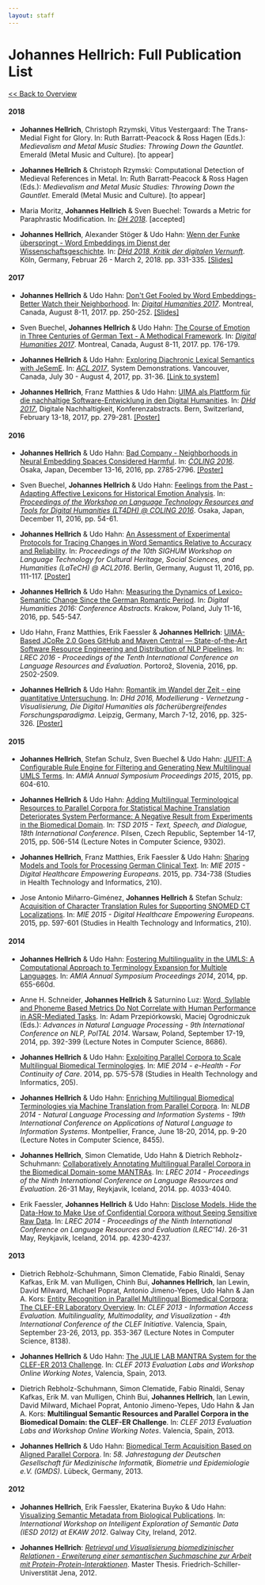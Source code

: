 ```yaml
---
layout: staff
---
```


# Johannes Hellrich: Full Publication List

[<< Back to Overview](https://julielab.github.io/web/staff/Hellrich/Johannes+Hellrich.html)

#### 2018

* **Johannes Hellrich**, Christoph Rzymski, Vitus Vestergaard: The Trans-Medial Fight for Glory. In: Ruth Barratt-Peacock & Ross Hagen (Eds.): *Medievalism and Metal Music Studies: Throwing Down the Gauntlet*. Emerald (Metal Music and Culture). [to appear]

* **Johannes Hellrich** & Christoph Rzymski: Computational Detection of Medieval References in Metal. In: Ruth Barratt-Peacock & Ross Hagen (Eds.): *Medievalism and Metal Music Studies: Throwing Down the Gauntlet*. Emerald (Metal Music and Culture). [to appear]

* Maria Moritz, **Johannes Hellrich** & Sven Buechel: Towards a Metric for Paraphrastic Modification. In: [*DH 2018*](https://dh2018.adho.org/en/). [accepted]

* **Johannes Hellrich**, Alexander Stöger & Udo Hahn: [Wenn der Funke überspringt - Word Embeddings im Dienst der Wissenschaftsgeschichte](http://dhd2018.uni-koeln.de/wp-content/uploads/boa-DHd2018-web-ISBN.pdf). In: [*DHd 2018, Kritik der digitalen Vernunft*](https://dh2018.adho.org/en/). Köln, Germany, Februar 26 - March 2, 2018. pp. 331-335. [[Slides]](http://www.julielab.de/coling_multimedia/de/downloads/Papers/dhd2018slides.pdf)

#### 2017

* **Johannes Hellrich** & Udo Hahn: [Don\'t Get Fooled by Word Embeddings-Better Watch their Neighborhood](https://dh2017.adho.org/abstracts/487/487.pdf). In: [*Digital Humanities 2017*](https://dh2017.adho.org/). Montreal, Canada, August 8-11, 2017. pp. 250-252. [[Slides]](http://www.julielab.de/coling_multimedia/de/downloads/Papers/hellrich_dh_2017_slides.pdf)

* Sven Buechel, **Johannes Hellrich** & Udo Hahn: [The Course of Emotion in Three Centuries of German Text - A Methodical Framework](https://dh2017.adho.org/abstracts/491/491.pdf). In: [*Digital Humanities 2017*](https://dh2017.adho.org/). Montreal, Canada, August 8-11, 2017. pp. 176-179.

* **Johannes Hellrich** & Udo Hahn: [Exploring Diachronic Lexical Semantics with JeSemE](http://aclweb.org/anthology/P/P17/P17-4006.pdf). In: [*ACL 2017*](http://acl2017.org/), System Demonstrations. Vancouver, Canada, July 30 - August 4, 2017, pp. 31-36. [[Link to system]](http://jeseme.org/)

* **Johannes Hellrich**, Franz Matthies & Udo Hahn: [UIMA als Plattform für die nachhaltige Software-Entwicklung in den Digital Humanities](http://www.dhd2017.ch/wp-content/uploads/2017/02/Abstractband_ergaenzt.pdf). In: [*DHd 2017*](http://www.dhd2017.ch/), Digitale Nachhaltigkeit, Konferenzabstracts. Bern, Switzerland, February 13-18, 2017, pp. 279-281. [[Poster]](http://www.julielab.de/coling_multimedia/de/downloads/Papers/dhd2017_poster_hellrich.pdf)

#### 2016

* **Johannes Hellrich** & Udo Hahn: [Bad Company - Neighborhoods in Neural Embedding Spaces Considered Harmful](http://aclweb.org/anthology/C16-1262). In: [*COLING 2016*](http://coling2016.anlp.jp/). Osaka, Japan, December 13-16, 2016, pp. 2785-2796. [[Poster]](http://www.julielab.de/coling_multimedia/de/downloads/Papers/hellrich_coling2016.pdf)

* Sven Buechel, **Johannes Hellrich** & Udo Hahn: [Feelings from the Past - Adapting Affective Lexicons for Historical Emotion Analysis](https://aclweb.org/anthology/W/W16/W16-4008.pdf). In: [*Proceedings of the Workshop on Language Technology Resources and Tools for Digital Humanities (LT4DH) @ COLING 2016*](https://www.clarin-d.net/en/current-issues/lt4dh). Osaka, Japan, December 11, 2016, pp. 54-61.

* **Johannes Hellrich** & Udo Hahn: [An Assessment of Experimental Protocols for Tracing Changes in Word Semantics Relative to Accuracy and Reliability](http://aclweb.org/anthology/W/W16/W16-2114.pdf). In: *Proceedings of the 10th SIGHUM Workshop on Language Technology for Cultural Heritage, Social Sciences, and Humanities (LaTeCH) @ ACL2016*. Berlin, Germany, August 11, 2016, pp. 111-117. [[Poster]](http://www.julielab.de/coling_multimedia/de/downloads/Papers/LaTeCH2016_poster_hellrich.pdf)

* **Johannes Hellrich** & Udo Hahn: [Measuring the Dynamics of Lexico-Semantic Change Since the German Romantic Period](http://dh2016.adho.org/abstracts/144). In: *Digital Humanities 2016: Conference Abstracts*. Krakow, Poland, July 11-16, 2016, pp. 545-547.

* Udo Hahn, Franz Matthies, Erik Faessler & **Johannes Hellrich**: [UIMA-Based JCoRe 2.0 Goes GitHub and Maven Central ― State-of-the-Art Software Resource Engineering and Distribution of NLP Pipelines](http://www.lrec-conf.org/proceedings/lrec2016/pdf/774_Paper.pdf). In: *LREC 2016 - Proceedings of the Tenth International Conference on Language Resources and Evaluation*. Portorož, Slovenia, 2016, pp. 2502-2509.

* **Johannes Hellrich** & Udo Hahn: [Romantik im Wandel der Zeit - eine quantitative Untersuchung](http://dhd2016.de/boa-large.pdf). In: *DHd 2016, Modellierung - Vernetzung - Visualisierung, Die Digital Humanities als fächerübergreifendes Forschungsparadigma*. Leipzig, Germany, March 7-12, 2016, pp. 325-326. [[Poster]](http://www.julielab.de/coling_multimedia/de/downloads/Papers/dhd2016_poster_hellrich.pdf)

#### 2015

* **Johannes Hellrich**, Stefan Schulz, Sven Buechel & Udo Hahn: [JUFIT: A Configurable Rule Engine for Filtering and Generating New Multilingual UMLS Terms](http://www.ncbi.nlm.nih.gov/pmc/articles/PMC4765630/). In: *AMIA Annual Symposium Proceedings 2015*, 2015, pp. 604-610.

* **Johannes Hellrich** & Udo Hahn: [Adding Multilingual Terminological Resources to Parallel Corpora for Statistical Machine Translation Deteriorates System Performance: A Negative Result from Experiments in the Biomedical Domain](http://link.springer.com/chapter/10.1007%2F978-3-319-24033-6_57). In: *TSD 2015 - Text, Speech, and Dialogue, 18th International Conference*. Pilsen, Czech Republic, September 14-17, 2015, pp. 506-514 (Lecture Notes in Computer Science, 9302).

* **Johannes Hellrich**, Franz Matthies, Erik Faessler & Udo Hahn: [Sharing Models and Tools for Processing German Clinical Text](http://ebooks.iospress.nl/volumearticle/39444). In: *MIE 2015 - Digital Healthcare Empowering Europeans*. 2015, pp. 734-738 (Studies in Health Technology and Informatics, 210).

* Jose Antonio Miñarro-Giménez, **Johannes Hellrich** & Stefan Schulz: [Acquisition of Character Translation Rules for Supporting SNOMED CT Localizations](http://ebooks.iospress.nl/volumearticle/39412). In: *MIE 2015 - Digital Healthcare Empowering Europeans*. 2015, pp. 597-601 (Studies in Health Technology and Informatics, 210).

#### 2014

* **Johannes Hellrich** & Udo Hahn: [Fostering Multilinguality in the UMLS: A Computational Approach to Terminology Expansion for Multiple Languages](http://www.ncbi.nlm.nih.gov/pmc/articles/PMC4419887/). In: *AMIA Annual Symposium Proceedings 2014*, 2014, pp. 655-660d.

* Anne H. Schneider, **Johannes Hellrich** & Saturnino Luz: [Word, Syllable and Phoneme Based Metrics Do Not Correlate with Human Performance in ASR-Mediated Tasks](http://link.springer.com/chapter/10.1007/978-3-319-10888-9_39). In: Adam Przepiórkowski, Maciej Ogrodniczuk (Eds.): *Advances in Natural Language Processing - 9th International Conference on NLP, PolTAL 2014*. Warsaw, Poland, September 17-19, 2014, pp. 392-399 (Lecture Notes in Computer Science, 8686).

* **Johannes Hellrich** & Udo Hahn: [Exploiting Parallel Corpora to Scale Multilingual Biomedical Terminologies](http://ebooks.iospress.nl/volumearticle/37553). In: *MIE 2014 - e-Health - For Continuity of Care*. 2014, pp. 575-578 (Studies in Health Technology and Informatics, 205).

* **Johannes Hellrich** & Udo Hahn: [Enriching Multilingual Biomedical Terminologies via Machine Translation from Parallel Corpora](http://link.springer.com/chapter/10.1007/978-3-319-07983-7_2). In: *NLDB 2014 - Natural Language Processing and Information Systems - 19th International Conference on Applications of Natural Language to Information Systems*. Montpellier, France, June 18-20, 2014, pp. 9-20 (Lecture Notes in Computer Science, 8455).

* **Johannes Hellrich**, Simon Clematide, Udo Hahn & Dietrich Rebholz-Schuhmann: [Collaboratively Annotating Multilingual Parallel Corpora in the Biomedical Domain-some MANTRAs](http://www.lrec-conf.org/proceedings/lrec2014/pdf/1064_Paper.pdf). In: *LREC 2014 - Proceedings of the Ninth International Conference on Language Resources and Evaluation*. 26-31 May, Reykjavik, Iceland, 2014. pp. 4033-4040.

* Erik Faessler, **Johannes Hellrich** & Udo Hahn: [Disclose Models, Hide the Data-How to Make Use of Confidential Corpora without Seeing Sensitive Raw Data](http://www.lrec-conf.org/proceedings/lrec2014/pdf/936_Paper.pdf). In: *LREC 2014 - Proceedings of the Ninth International Conference on Language Resources and Evaluation (LREC\'14)*. 26-31 May, Reykjavik, Iceland, 2014. pp. 4230-4237.

#### 2013

* Dietrich Rebholz-Schuhmann, Simon Clematide, Fabio Rinaldi, Senay Kafkas, Erik M. van Mulligen, Chinh Bui, **Johannes Hellrich**, Ian Lewin, David Milward, Michael Poprat, Antonio Jimeno-Yepes, Udo Hahn & Jan A. Kors: [Entity Recognition in Parallel Multilingual Biomedical Corpora: The CLEF-ER Laboratory Overview](http://link.springer.com/chapter/10.1007/978-3-642-40802-1_32). In: *CLEF 2013 - Information Access Evaluation. Multilinguality, Multimodality, and Visualization - 4th International Conference of the CLEF Initiative*. Valencia, Spain, September 23-26, 2013, pp. 353-367 (Lecture Notes in Computer Science, 8138).

* **Johannes Hellrich** & Udo Hahn: [The JULIE LAB MANTRA System for the CLEF-ER 2013 Challenge](http://www.julielab.de/coling_multimedia/de/downloads/Papers/hellrich_clefer_2013.pdf). In: *CLEF 2013 Evaluation Labs and Workshop Online Working Notes*, Valencia, Spain, 2013.

* Dietrich Rebholz-Schuhmann, Simon Clematide, Fabio Rinaldi, Senay Kafkas, Erik M. van Mulligen, Chinh Bui, **Johannes Hellrich**, Ian Lewin, David Milward, Michael Poprat, Antonio Jimeno-Yepes, Udo Hahn & Jan A. Kors: __Multilingual Semantic Resources and Parallel Corpora in the Biomedical Domain: the CLEF-ER Challenge__. In: *CLEF 2013 Evaluation Labs and Workshop Online Working Notes*. Valencia, Spain, 2013.

* **Johannes Hellrich** & Udo Hahn: [Biomedical Term Acquisition Based on Aligned Parallel Corpora](http://www.egms.de/static/en/meetings/gmds2013/13gmds098.shtml). In: *58. Jahrestagung der Deutschen Gesellschaft für Medizinische Informatik, Biometrie und Epidemiologie e.V. (GMDS)*. Lübeck, Germany, 2013.

#### 2012

* **Johannes Hellrich**, Erik Faessler, Ekaterina Buyko & Udo Hahn: [Visualizing Semantic Metadata from Biological Publications](http://imash.leeds.ac.uk/event/pdf/Hellrich_4.pdf). In: *International Workshop on Intelligent Exploration of Semantic Data (IESD 2012) at EKAW 2012*. Galway City, Ireland, 2012.

* **Johannes Hellrich**: [*Retrieval und Visualisierung biomedizinischer Relationen - Erweiterung einer semantischen Suchmaschine zur Arbeit mit Protein-Protein-Interaktionen*](http://www.julielab.de/coling_multimedia/de/downloads/Papers/masterarbeit+hellrich.pdf). Master Thesis. Friedrich-Schiller-Universtität Jena, 2012.
